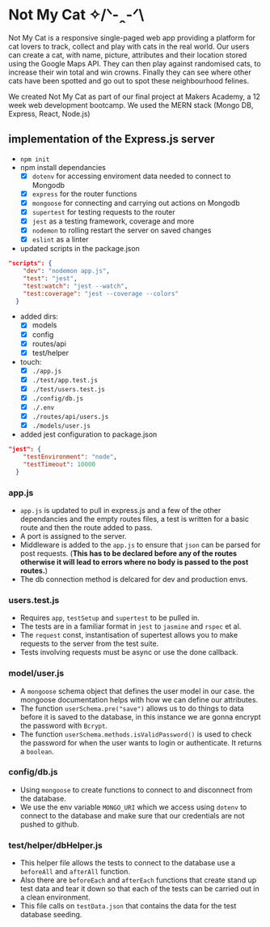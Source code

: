 # Not My Cat ✧/ᐠ-ꞈ-ᐟ\

Not My Cat is a responsive single-paged web app providing a platform for cat lovers to track, collect and play with cats in the real world. Our users can create a cat, with name, picture, attributes and their location stored using the Google Maps API. They can then play against randomised cats, to increase their win total and win crowns. Finally they can see where other cats have been spotted and go out to spot these neighbourhood felines.

We created Not My Cat as part of our final project at Makers Academy, a 12 week web development bootcamp. We used the MERN stack (Mongo DB, Express, React, Node.js)

## implementation of the Express.js server

- `npm init`
- npm install dependancies
  - [x] `dotenv` for accessing enviroment data needed to connect to Mongodb
  - [x] `express` for the router functions
  - [x] `mongoose` for connecting and carrying out actions on Mongodb
  - [x] `supertest` for testing requests to the router
  - [x] `jest` as a testing framework, coverage and more
  - [x] `nodemon` to rolling restart the server on saved changes
  - [x] `eslint` as a linter
  
- updated scripts in the package.json
```json
"scripts": {
    "dev": "nodemon app.js",
    "test": "jest",
    "test:watch": "jest --watch",
    "test:coverage": "jest --coverage --colors"
  }
```

- added dirs: 
  - [x] models
  - [x] config
  - [x] routes/api
  - [x] test/helper
  
- touch:
  - [x] `./app.js`
  - [x] `./test/app.test.js`
  - [x] `./test/users.test.js`
  - [x] `./config/db.js`
  - [x] `./.env`
  - [x] `./routes/api/users.js`
  - [x] `./models/user.js`
  
- added jest configuration to package.json
```json
"jest": {
    "testEnvironment": "node",
    "testTimeout": 10000
  }
```
### app.js

- `app.js` is updated to pull in express.js and a few of the other dependancies and the empty routes files, a test is written for a basic route and then the route added to pass. 
- A port is assigned to the server.
- Middleware is added to the `app.js` to ensure that `json` can be parsed for post requests. (**This has to be declared before any of the routes otherwise it will lead to errors where no body is passed to the post routes.**)
- The db connection method is delcared for dev and production envs.

### users.test.js

- Requires `app`, `testSetup` and `supertest` to be pulled in.
- The tests are in a familiar format in `jest` to `jasmine` and `rspec` et al. 
- The `request` const, instantisation of supertest allows you to make requests to the server from the test suite. 
- Tests involving requests must be async or use the done callback.

### model/user.js

- A `mongoose` schema object that defines the user model in our case. the mongoose documentation helps with how we can define our attributes.
- The function `userSchema.pre("save")` allows us to do things to data before it is saved to the database, in this instance we are gonna encrypt the password with `Bcrypt`.
- The function `userSchema.methods.isValidPassword()` is used to check the password for when the user wants to login or authenticate. It returns a `boolean`.

### config/db.js

- Using `mongoose` to create functions to connect to and disconnect from the database. 
- We use the env variable `MONGO_URI` which we access using `dotenv` to connect to the database and make sure that our credentials are not pushed to github.

### test/helper/dbHelper.js

- This helper file allows the tests to connect to the database use a `beforeAll` and `afterAll` function. 
- Also there are `beforeEach` and `afterEach` functions that create stand up test data and tear it down so that each of the tests can be carried out in a clean environment. 
- This file calls on `testData.json` that contains the data for the test database seeding.

